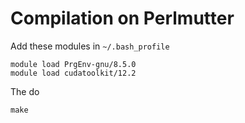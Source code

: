 # Compilation on Perlmutter

Add these modules in `~/.bash_profile`
```
module load PrgEnv-gnu/8.5.0
module load cudatoolkit/12.2
```
The do
```
make
```



